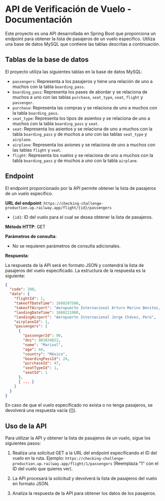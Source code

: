 # API de Verificación de Vuelo - Documentación

Este proyecto es una API desarrollada en Spring Boot que proporciona un endpoint para obtener la lista de pasajeros de un vuelo específico. Utiliza una base de datos MySQL que contiene las tablas descritas a continuación.

## Tablas de la base de datos

El proyecto utiliza las siguientes tablas en la base de datos MySQL:

- `passengers`: Representa a los pasajeros y tiene una relación de uno a muchos con la tabla `boarding_pass`.
- `boarding_pass`: Representa los pases de abordar y se relaciona de muchos a uno con las tablas `purchase`, `seat_type`, `seat`, `flight` y `passenger`.
- `purchase`: Representa las compras y se relaciona de uno a muchos con la tabla `boarding_pass`.
- `seat_type`: Representa los tipos de asientos y se relaciona de uno a muchos con la tabla `boarding_pass` y `seat`.
- `seat`: Representa los asientos y se relaciona de uno a muchos con la tabla `boarding_pass` y de muchos a uno con las tablas `seat_type` y `airplane`.
- `airplane`: Representa los aviones y se relaciona de uno a muchos con las tablas `flight` y `seat`.
- `flight`: Representa los vuelos y se relaciona de uno a muchos con la tabla `boarding_pass` y de muchos a uno con la tabla `airplane`.

## Endpoint

El endpoint proporcionado por la API permite obtener la lista de pasajeros de un vuelo específico.

**URL del endpoint**: `https://checking-challenge-production.up.railway.app/flight/{id}/passengers`

- `{id}`: ID del vuelo para el cual se desea obtener la lista de pasajeros.

**Método HTTP**: GET

**Parámetros de consulta**:

- No se requieren parámetros de consulta adicionales.

**Respuesta**:

La respuesta de la API será en formato JSON y contendrá la lista de pasajeros del vuelo especificado. La estructura de la respuesta es la siguiente:

```json
{
  "code": 200,
  "data": {
    "flightId": 1,
    "takeoffDateTime": 1688207580,
    "takeoffAirport": "Aeropuerto Internacional Arturo Merino Benitez, Chile",
    "landingDateTime": 1688221980,
    "landingAirport": "Aeropuerto Internacional Jorge Chávez, Perú",
    "airplaneId": 1,
    "passengers": [
      {
        "passengerId": 90,
        "dni": 983834822,
        "name": "Marisol",
        "age": 44,
        "country": "México",
        "boardingPassId": 24,
        "purchaseId": 47,
        "seatTypeId": 1,
        "seatId": 1
      },
      { ... }
    ]
  }
}
```
En caso de que el vuelo especificado no exista o no tenga pasajeros, se devolverá una respuesta vacía ([]).

## Uso de la API

Para utilizar la API y obtener la lista de pasajeros de un vuelo, sigue los siguientes pasos:

1. Realiza una solicitud GET a la URL del endpoint especificando el ID del vuelo en la ruta.
   Ejemplo: `https://checking-challenge-production.up.railway.app/flight/1/passengers`
   (Reemplaza "1" con el ID del vuelo que quieres ver).

2. La API procesará la solicitud y devolverá la lista de pasajeros del vuelo en formato JSON.

3. Analiza la respuesta de la API para obtener los datos de los pasajeros.
